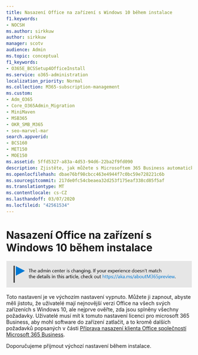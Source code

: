 ```yaml
---
title: Nasazení Office na zařízení s Windows 10 během instalace
f1.keywords:
- NOCSH
ms.author: sirkkuw
author: sirkkuw
manager: scotv
audience: Admin
ms.topic: conceptual
f1_keywords:
- O365E_BCSSetup4OfficeInstall
ms.service: o365-administration
localization_priority: Normal
ms.collection: M365-subscription-management
ms.custom:
- Adm_O365
- Core_O365Admin_Migration
- MiniMaven
- MSB365
- OKR_SMB_M365
- seo-marvel-mar
search.appverid:
- BCS160
- MET150
- MOE150
ms.assetid: 5ffd5327-a83a-4d53-94d6-22ba2f9fd090
description: Zjistěte, jak můžete s Microsoftem 365 Business automaticky zajistit, aby uživatelé měli nejnovější verzi Office na všech svých zařízeních s Windows 10.
ms.openlocfilehash: dbae76bf98cbcc463e4944f7c0bc59e728221c6b
ms.sourcegitcommit: 217de0fc54cbeaea32d253f175eaf338cd85f5af
ms.translationtype: MT
ms.contentlocale: cs-CZ
ms.lasthandoff: 03/07/2020
ms.locfileid: "42561534"
---
```

# <a name="install-office-on-windows-10-during-setup"></a>Nasazení Office na zařízení s Windows 10 během instalace

![Banner, který https://aka.ms/aboutM365previewpřejděte na .](../media/m365admincenterchanging.png)

Toto nastavení je ve výchozím nastavení vypnuto. Můžete ji zapnout, abyste měli jistotu, že uživatelé mají nejnovější verzi Office na všech svých zařízeních s Windows 10, ale nejprve ověřte, zda jsou splněny všechny požadavky. Uživatelé musí mít k tomuto nastavení licenci pro microsoft 365 Business, aby mohl software do zařízení zatlačit, a to kromě dalších požadavků popsaných v části [Příprava nasazení klienta Office společností Microsoft 365 Business](prepare-for-office-client-deployment.md).
  
Doporučujeme přijmout výchozí nastavení během instalace.
